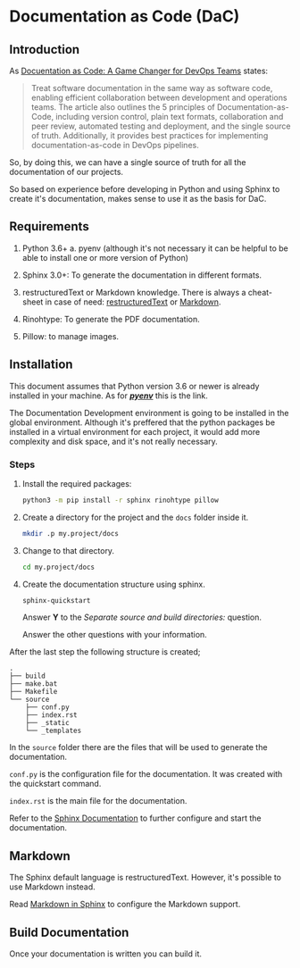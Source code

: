# Documentation as Code (DaC)

## Introduction

As [Docuentation as Code: A Game Changer for DevOps Teams](https://devops.com/documentation-as-code-a-game-changer-for-devops-teams/) states: 

> Treat software documentation in the same way as software code, enabling efficient collaboration between development and operations teams. The article also outlines the 5 principles of Documentation-as-Code, including version control, plain text formats, collaboration and peer review, automated testing and deployment, and the single source of truth. Additionally, it provides best practices for implementing documentation-as-code in DevOps pipelines.

So, by doing this, we can have a single source of truth for all the documentation of our projects.

So based on experience before developing in Python and using Sphinx to create it's documentation, makes sense to use it as the basis for DaC.


## Requirements

1. Python 3.6+
    a. pyenv (although it's not necessary it can be helpful to be able to install one or more version of Python)

2. Sphinx 3.0+: To generate the documentation in different formats.

3. restructuredText or Markdown knowledge. There is always a cheat-sheet in case of need: [restructuredText](https://docutils.sourceforge.io/docs/user/rst/cheatsheet.txt) or [Markdown](https://www.markdownguide.org/cheat-sheet/).

4. Rinohtype: To generate the PDF documentation.

5. Pillow: to manage images.


## Installation

This document assumes that Python version 3.6 or newer is already installed in your machine. As for [***pyenv***](https://github.com/pyenv/pyenv) this is the link.

The Documentation Development environment is going to be installed in the global environment. Although it's preffered that the python packages be installed in a virtual environment for each project, it would add more complexity and disk space, and it's not really necessary.

### Steps

1. Install the required packages:
    
    ```bash
    python3 -m pip install -r sphinx rinohtype pillow
    ```

2. Create a directory for the project and the `docs` folder inside it.
    
    ```bash
    mkdir .p my.project/docs
    ```

3. Change to that directory.

    ```bash
    cd my.project/docs
    ```

4. Create the documentation structure using sphinx.
    ```bash
    sphinx-quickstart
    ```

    Answer **Y** to the *Separate source and build directories:* question.

    Answer the other questions with your information.


After the last step the following structure is created;

    .
    ├── build
    ├── make.bat
    ├── Makefile
    └── source
        ├── conf.py
        ├── index.rst
        ├── _static
        └── _templates


In the `source` folder there are the files that will be used to generate the documentation.

`conf.py` is the configuration file for the documentation. It was created with the quickstart command.

`index.rst` is the main file for the documentation.

Refer to the [Sphinx Documentation](https://www.sphinx-doc.org/en/master/index.html) to further configure and start the documentation.


## Markdown

The Sphinx default language is restructuredText. However, it's possible to use Markdown instead.

Read [Markdown in Sphinx](https://www.sphinx-doc.org/en/master/usage/markdown.html) to configure the Markdown support.


## Build Documentation

Once your documentation is written you can build it.


